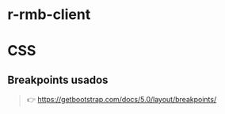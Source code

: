 # r-rmb-client


# CSS

## Breakpoints usados

> 👉 https://getbootstrap.com/docs/5.0/layout/breakpoints/